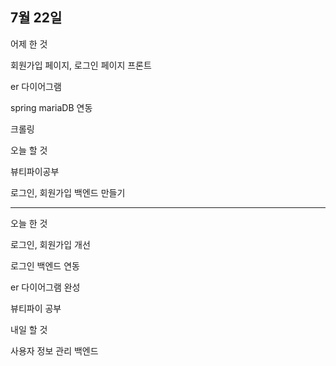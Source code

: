 ## 7월 22일

어제 한 것

회원가입 페이지, 로그인 페이지 프론트

er 다이어그램

spring mariaDB 연동

크롤링



오늘 할 것

뷰티파이공부

로그인, 회원가입 백엔드 만들기

---

오늘 한 것

로그인, 회원가입 개선

로그인 백엔드 연동

er 다이어그램 완성

뷰티파이 공부



내일 할 것

사용자 정보 관리 백엔드